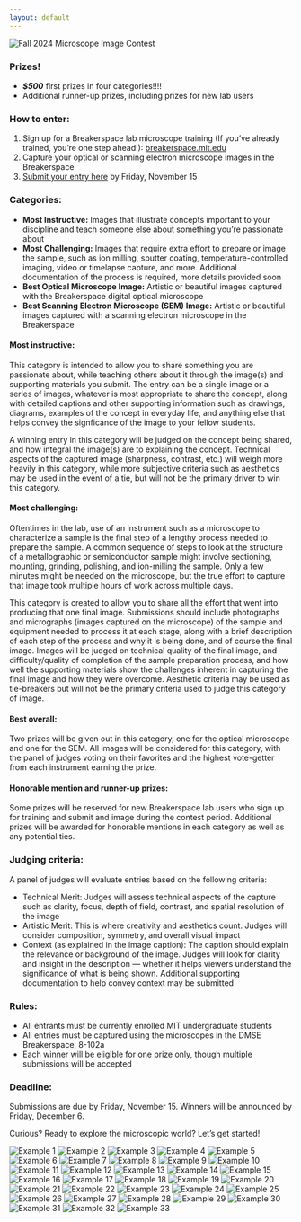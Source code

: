 ```yaml
---
layout: default
---
```


![Fall 2024 Microscope Image Contest](./assets/img/image-contest/image-contest.PNG) 

### Prizes!

* ___$500___ first prizes in four categories!!!!
* Additional runner-up prizes, including prizes for new lab users

### How to enter:

1.	Sign up for a Breakerspace lab microscope training (If you’ve already trained, you’re one step ahead!): [breakerspace.mit.edu](https://breakerspace.mit.edu/)
2.	Capture your optical or scanning electron microscope images in the Breakerspace
3.	[Submit your entry here](https://forms.gle/26D7oqJJvAK5cKBG7) by Friday, November 15

### Categories:

* __Most Instructive:__ Images that illustrate concepts important to your discipline and teach someone else about something you’re passionate about
* __Most Challenging:__ Images that require extra effort to prepare or image the sample, such as ion milling, sputter coating, temperature-controlled imaging, video or timelapse capture, and more. Additional documentation of the process is required, more details provided soon
* __Best Optical Microscope Image:__ Artistic or beautiful images captured with the Breakerspace digital optical microscope
* __Best Scanning Electron Microscope (SEM) Image:__ Artistic or beautiful images captured with a scanning electron microscope in the Breakerspace

#### Most instructive:

This category is intended to allow you to share something you are passionate about, while teaching others about it through the image(s) and supporting materials you submit. The entry can be a single image or a series of images, whatever is most appropriate to share the concept, along with detailed captions and other supporting information such as drawings, diagrams, examples of the concept in everyday life, and anything else that helps convey the signficance of the image to your fellow students. 

A winning entry in this category will be judged on the concept being shared, and how integral the image(s) are to explaining the concept. Technical aspects of the captured image (sharpness, contrast, etc.) will weigh more heavily in this category, while more subjective criteria such as aesthetics may be used in the event of a tie, but will not be the primary driver to win this category.

#### Most challenging:

Oftentimes in the lab, use of an instrument such as a microscope to characterize a sample is the final step of a lengthy process needed to prepare the sample. A common sequence of steps to look at the structure of a metallographic or semiconductor sample might involve sectioning, mounting, grinding, polishing, and ion-milling the sample. Only a few minutes might be needed on the microscope, but the true effort to capture that image took multiple hours of work across multiple days. 

This category is created to allow you to share all the effort that went into producing that one final image. Submissions should include photographs and micrographs (images captured on the microscope) of the sample and equipment needed to process it at each stage, along with a brief description of each step of the process and why it is being done, and of course the final image. Images will be judged on technical quality of the final image, and difficulty/quality of completion of the sample preparation process, and how well the supporting materials show the challenges inherent in capturing the final image and how they were overcome. Aesthetic criteria may be used as tie-breakers but will not be the primary criteria used to judge this category of image.

#### Best overall:

Two prizes will be given out in this category, one for the optical microscope and one for the SEM. All images will be considered for this category, with the panel of judges voting on their favorites and the highest vote-getter from each instrument earning the prize.

#### Honorable mention and runner-up prizes:

Some prizes will be reserved for new Breakerspace lab users who sign up for training and submit and image during the contest period. Additional prizes will be awarded for honorable mentions in each category as well as any potential ties. 

### Judging criteria:

A panel of judges will evaluate entries based on the following criteria:

* Technical Merit: Judges will assess technical aspects of the capture such as clarity, focus, depth of field, contrast, and spatial resolution of the image
* Artistic Merit: This is where creativity and aesthetics count. Judges will consider composition, symmetry, and overall visual impact
* Context (as explained in the image caption): The caption should explain the relevance or background of the image. Judges will look for clarity and insight in the description — whether it helps viewers understand the significance of what is being shown. Additional supporting documentation to help convey context may be submitted

### Rules:

* All entrants must be currently enrolled MIT undergraduate students
* All entries must be captured using the microscopes in the DMSE Breakerspace, 8-102a
* Each winner will be eligible for one prize only, though multiple submissions will be accepted

### Deadline:

Submissions are due by Friday, November 15. Winners will be announced by Friday, December 6.

Curious? Ready to explore the microscopic world? Let’s get started!

![Example 1](./assets/img/image-contest/1.jpg)
![Example 2](./assets/img/image-contest/2.jpg)
![Example 3](./assets/img/image-contest/3.jpg)
![Example 4](./assets/img/image-contest/4.jpg)
![Example 5](./assets/img/image-contest/5.jpg)
![Example 6](./assets/img/image-contest/6.jpg)
![Example 7](./assets/img/image-contest/7.jpg)
![Example 8](./assets/img/image-contest/8.jpg)
![Example 9](./assets/img/image-contest/9.jpg)
![Example 10](./assets/img/image-contest/10.jpg)
![Example 11](./assets/img/image-contest/11.jpg)
![Example 12](./assets/img/image-contest/12.jpg)
![Example 13](./assets/img/image-contest/13.jpg)
![Example 14](./assets/img/image-contest/14.jpg)
![Example 15](./assets/img/image-contest/15.jpg)
![Example 16](./assets/img/image-contest/16.jpg)
![Example 17](./assets/img/image-contest/17.jpg)
![Example 18](./assets/img/image-contest/18.jpg)
![Example 19](./assets/img/image-contest/19.jpg)
![Example 20](./assets/img/image-contest/20.jpg)
![Example 21](./assets/img/image-contest/21.jpg)
![Example 22](./assets/img/image-contest/22.jpg)
![Example 23](./assets/img/image-contest/23.jpg)
![Example 24](./assets/img/image-contest/24.jpg)
![Example 25](./assets/img/image-contest/25.jpg)
![Example 26](./assets/img/image-contest/26.jpg)
![Example 27](./assets/img/image-contest/27.jpg)
![Example 28](./assets/img/image-contest/28.jpg)
![Example 29](./assets/img/image-contest/29.jpg)
![Example 30](./assets/img/image-contest/30.jpg)
![Example 31](./assets/img/image-contest/31.jpg)
![Example 32](./assets/img/image-contest/32.jpg)
![Example 33](./assets/img/image-contest/33.jpg)
